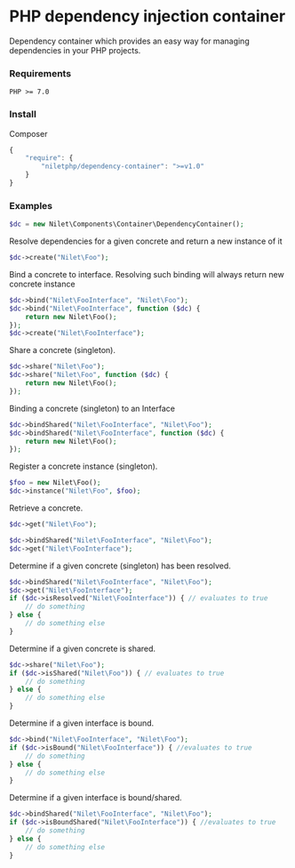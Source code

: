 # PHP dependency injection container

Dependency container which provides an easy way for managing dependencies in your PHP projects.

### Requirements
`PHP >= 7.0`

### Install

Composer

```javascript
{
    "require": {
        "niletphp/dependency-container": ">=v1.0"
    }
}
```

### Examples

```php
$dc = new Nilet\Components\Container\DependencyContainer();
```

Resolve dependencies for a given concrete and return a new instance of it

```php
$dc->create("Nilet\Foo");
```

Bind a concrete to interface. 
Resolving such binding will always return new concrete instance

```php
$dc->bind("Nilet\FooInterface", "Nilet\Foo");
$dc->bind("Nilet\FooInterface", function ($dc) {
    return new Nilet\Foo();
});
$dc->create("Nilet\FooInterface");
```

Share a concrete (singleton). 

```php
$dc->share("Nilet\Foo");
$dc->share("Nilet\Foo", function ($dc) {
    return new Nilet\Foo();
});
```

Binding a concrete (singleton) to an Interface

```php
$dc->bindShared("Nilet\FooInterface", "Nilet\Foo");
$dc->bindShared("Nilet\FooInterface", function ($dc) {
    return new Nilet\Foo();
});
```

Register a concrete instance (singleton). 

```php
$foo = new Nilet\Foo();
$dc->instance("Nilet\Foo", $foo);
```

Retrieve a concrete. 

```php
$dc->get("Nilet\Foo");

$dc->bindShared("Nilet\FooInterface", "Nilet\Foo");
$dc->get("Nilet\FooInterface");
```

Determine if a given concrete (singleton) has been resolved.

```php
$dc->bindShared("Nilet\FooInterface", "Nilet\Foo");
$dc->get("Nilet\FooInterface");
if ($dc->isResolved("Nilet\FooInterface")) { // evaluates to true
    // do something
} else {
    // do something else
}
```

Determine if a given concrete is shared.

```php
$dc->share("Nilet\Foo");
if ($dc->isShared("Nilet\Foo")) { // evaluates to true
    // do something
} else {
    // do something else
}
```

Determine if a given interface is bound.

```php
$dc->bind("Nilet\FooInterface", "Nilet\Foo");
if ($dc->isBound("Nilet\FooInterface")) { //evaluates to true
    // do something
} else {
    // do something else
}
```

Determine if a given interface is bound/shared.

```php
$dc->bindShared("Nilet\FooInterface", "Nilet\Foo");
if ($dc->isBoundShared("Nilet\FooInterface")) { //evaluates to true
    // do something
} else {
    // do something else
}
```
